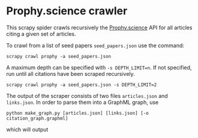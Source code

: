 # Prophy.science crawler

This scrapy spider crawls recursively the [Prophy.science](https://prophy.science) API for all articles
citing a given set of articles.

To crawl from a list of seed papers `seed_papers.json` use the command:

```
scrapy crawl prophy -a seed_papers.json
```

A maximum depth can be specified with `-s DEPTH_LIMIT=n`. If not specified, run until all citations have been scraped recursively.

```
scrapy crawl prophy -a seed_papers.json -s DEPTH_LIMIT=2
```

The output of the scraper consists of two files `articles.json` and `links.json`. In order to parse them into a GraphML graph, use

```
python make_graph.py [articles.json] [links.json] [-o citation_graph.graphml]
```

which will output
